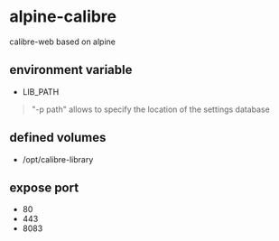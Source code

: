 # alpine-calibre

calibre-web based on alpine

## environment variable

- LIB_PATH

> "-p path" allows to specify the location of the settings database

## defined volumes

- /opt/calibre-library

## expose port

- 80
- 443
- 8083